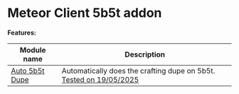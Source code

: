 # Meteor Client 5b5t addon

**Features:**

| Module name    | Description                                                        |
|----------------|--------------------------------------------------------------------|
| [Auto 5b5t Dupe](/src/main/java/com/lttstore/duper/modules/Auto5b5tDupe.java) | Automatically does the crafting dupe on 5b5t. [Tested on 19/05/2025](https://youtu.be/5d0ydGetqq0?feature=shared) |
